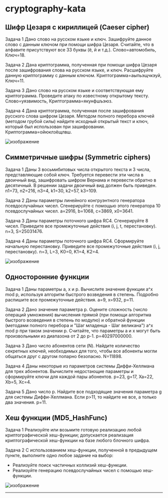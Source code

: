 # cryptography-kata
Шифр Цезаря с кириллицей (Caeser cipher)
------------------------------------------
Задача 1
Дано слово на русском языке и ключ. Зашифруйте данное слово с данным
ключом при помощи шифра Цезаря. Считайте, что в алфавите присутствуют
все 33 буквы (ё, й и т.д.).
Слово=автомобиль, Ключ=18.

Задача 2
Дана криптограмма, полученная при помощи шифра Цезаря после зашифрования
слова на русском языке, и ключ. Расшифруйте данную криптограмму с данным
ключом. 
Криптограмма=аыпьэщчкэуй, Ключ=11.

Задача 3
Дано слово на русском языке и соответствующая ему криптограмма.
Проведите атаку по известному открытому тексту. 
Слово=уязвимость, Криптограмма=якунфшъэюз.

Задача 4
Дана криптограмма, полученная после зашифрования русского слова шифром Цезаря.
Методом полного перебора ключей (методом грубой силы) найдите исходный открытый
текст и ключ, который был использован при зашифровании. 
Криптограмма=ойюклзёщлвш.

![изображение](https://user-images.githubusercontent.com/92585647/168518225-eb0ec273-11b4-4ff9-9254-ef558e5aad0d.png)



Симметричные шифры (Symmetric ciphers)
------------------------------------------
Задача 1 
Даны 3 восьмибитовых числа открытого текста и 3 числа, представляющие собой ключ.
Требуется перевести эти числа в двоичный вид, зашифровать шифром Вернама
и перевести обратно в десятичный. В решении задачи двоичный вид должен быть приведен.
n1=73, n2=216, n3=4, k1=30, k2=57, k3=109.

Задача 2
Даны параметры линейного конгруэнтного генератора псевдослучайных чисел. Сгенерируйте с помощью этого генератора 10 псевдослучайных чисел.
a=2916, b=1068, c=3869, x0=3641.

Задача 3
Даны параметры поточного шифра RC4. Сгенерируйте 8 чисел.
Приведите все промежуточные действия (i, j, t, перестановку).
n=3, S=25031476.

Задача 4
Даны параметры поточного шифра RC4. Сформируйте начальную перестановку.
Приведите все промежуточные действия (i, j, перестановку).
n=3, L=3, K0=0, K1=4, K2=4.

![изображение](https://user-images.githubusercontent.com/92585647/168984874-8dc944b8-84b6-40fa-932c-c141ab968974.png)



Односторонние функции
------------------------------------------
Задача 1
Даны параметры a, x и p. Вычислите значение функции a^x mod p, используя алгоритм
быстрого возведения в степень. Подробно распишите все промежуточные действия.
a=9, x=932, p=11.

Задача 2
Дано значение параметра p. Оцените сложность (число операций умножения)
вычисления прямой (при помощи алгоритма быстрого возведения в степень по модулю)
и обратной функции (методами полного перебора и "Шаг младенца - Шаг великана")
a^x mod p при таком значении p. Считайте, что параметры a и x могут быть
произвольными из диапазона от 2 до p-1.
p=40297000000.

Задача 3
Дано число абонентов сети (N). Найдите количество секретных ключей,
необходимых для того, чтобы все абоненты могли общаться друг с другом
попарно безопасно.
N=11898.

Задача 4
Даны некоторые из параметров системы Диффи-Хеллмана для трех абонентов. Вычислите
недостающие параметры и сформируйте ключи для каждой пары абонентов.
p=23, g=17, Xa=22, Xb=5, Xc=4.

Задача 5
Дано число p. Найдите все подходящие значения параметра g для системы Диффи-Хеллмана.
Если p>11, то найдите не все, а только два значения.
p=11.


Хеш функции (MD5_HashFunc)
------------------------------------------
Задача 1 Реализуйте или возьмите готовую реализацию любой криптографической хеш-функции; 
допускается реализация криптографической хеш-функции на базе любого блочного шифра.

Задача 2 С использованием хеш-функции, полученной в предыдущем пункте, выполните одно любое задание на выбор:
* Реализуйте поиск частичных коллизий хеш-функции.
* Реализуйте генерацию псевдослучайных чисел с помощью хеш-функции.

![изображение](https://user-images.githubusercontent.com/92585647/170454693-26fcabcd-bba6-42ce-88ab-059084910b9d.png)

------------------------------------------
